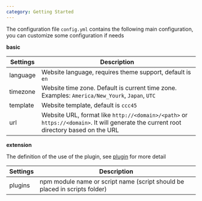 ```yaml
---
category: Getting Started
---
```


The configuration file `config.yml` contains the following main configuration, you can customize some configuration if needs

**basic**

Settings | Description
--- | ---
language | Website language, requires theme support, default is `en`
timezone | Website time zone. Default is current time zone. Examples: `America/New_Yourk`, `Japan`, `UTC`
template | Website template, default is `ccc45`
url | Website URL, format like `http://<domain>/<path>` or `https://<domain>`. It will generate the current root directory based on the URL

**extension**

The definition of the use of the plugin, see [plugin](/docs/plugin/) for more detail

Settings | Description
--- | ---
plugins | npm module name or script name (script should be placed in scripts folder)

